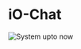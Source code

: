 # iO-Chat

![System upto now](https://raw.githubusercontent.com/maneeshaindrachapa/FYP/master/WorkInProgress/Docs/images/screenshot.png)
<!--stackedit_data:
eyJoaXN0b3J5IjpbMjU0OTQ5OTkyXX0=
-->